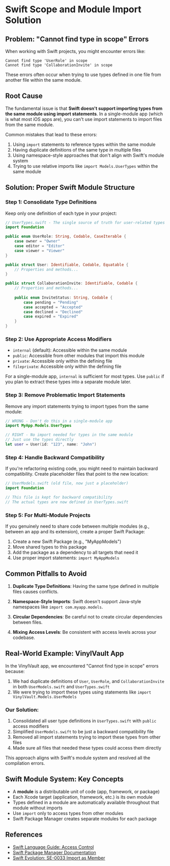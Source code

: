 # Swift Scope and Module Import Solution

## Problem: "Cannot find type in scope" Errors

When working with Swift projects, you might encounter errors like:

```
Cannot find type 'UserRole' in scope
Cannot find type 'CollaborationInvite' in scope
```

These errors often occur when trying to use types defined in one file from another file within the same module.

## Root Cause

The fundamental issue is that **Swift doesn't support importing types from the same module using import statements**. In a single-module app (which is what most iOS apps are), you can't use import statements to import files from the same module.

Common mistakes that lead to these errors:

1. Using `import` statements to reference types within the same module
2. Having duplicate definitions of the same type in multiple files
3. Using namespace-style approaches that don't align with Swift's module system
4. Trying to use relative imports like `import Models.UserTypes` within the same module

## Solution: Proper Swift Module Structure

### Step 1: Consolidate Type Definitions

Keep only one definition of each type in your project:

```swift
// UserTypes.swift - The single source of truth for user-related types
import Foundation

public enum UserRole: String, Codable, CaseIterable {
    case owner = "Owner"
    case editor = "Editor"
    case viewer = "Viewer"
}

public struct User: Identifiable, Codable, Equatable {
    // Properties and methods...
}

public struct CollaborationInvite: Identifiable, Codable {
    // Properties and methods...
    
    public enum InviteStatus: String, Codable {
        case pending = "Pending"
        case accepted = "Accepted"
        case declined = "Declined"
        case expired = "Expired"
    }
}
```

### Step 2: Use Appropriate Access Modifiers

- `internal` (default): Accessible within the same module
- `public`: Accessible from other modules that import this module
- `private`: Accessible only within the defining file
- `fileprivate`: Accessible only within the defining file

For a single-module app, `internal` is sufficient for most types. Use `public` if you plan to extract these types into a separate module later.

### Step 3: Remove Problematic Import Statements

Remove any import statements trying to import types from the same module:

```swift
// WRONG - Don't do this in a single-module app
import MyApp.Models.UserTypes

// RIGHT - No import needed for types in the same module
// Just use the types directly
let user = User(id: "123", name: "John")
```

### Step 4: Handle Backward Compatibility

If you're refactoring existing code, you might need to maintain backward compatibility. Create placeholder files that point to the new location:

```swift
// UserModels.swift (old file, now just a placeholder)
import Foundation

// This file is kept for backward compatibility
// The actual types are now defined in UserTypes.swift
```

### Step 5: For Multi-Module Projects

If you genuinely need to share code between multiple modules (e.g., between an app and its extension), create a proper Swift Package:

1. Create a new Swift Package (e.g., "MyAppModels")
2. Move shared types to this package
3. Add the package as a dependency to all targets that need it
4. Use proper import statements: `import MyAppModels`

## Common Pitfalls to Avoid

1. **Duplicate Type Definitions**: Having the same type defined in multiple files causes conflicts.

2. **Namespace-Style Imports**: Swift doesn't support Java-style namespaces like `import com.myapp.models`.

3. **Circular Dependencies**: Be careful not to create circular dependencies between files.

4. **Mixing Access Levels**: Be consistent with access levels across your codebase.

## Real-World Example: VinylVault App

In the VinylVault app, we encountered "Cannot find type in scope" errors because:

1. We had duplicate definitions of `User`, `UserRole`, and `CollaborationInvite` in both `UserModels.swift` and `UserTypes.swift`
2. We were trying to import these types using statements like `import VinylVault.Models.UserModels`

### Our Solution:

1. Consolidated all user type definitions in `UserTypes.swift` with `public` access modifiers
2. Simplified `UserModels.swift` to be just a backward compatibility file
3. Removed all import statements trying to import these types from other files
4. Made sure all files that needed these types could access them directly

This approach aligns with Swift's module system and resolved all the compilation errors.

## Swift Module System: Key Concepts

- A **module** is a distributable unit of code (app, framework, or package)
- Each Xcode target (application, framework, etc.) is its own module
- Types defined in a module are automatically available throughout that module without imports
- Use `import` only to access types from other modules
- Swift Package Manager creates separate modules for each package

## References

- [Swift Language Guide: Access Control](https://docs.swift.org/swift-book/LanguageGuide/AccessControl.html)
- [Swift Package Manager Documentation](https://www.swift.org/package-manager/)
- [Swift Evolution: SE-0033 Import as Member](https://github.com/apple/swift-evolution/blob/master/proposals/0033-import-objc-constants.md)
